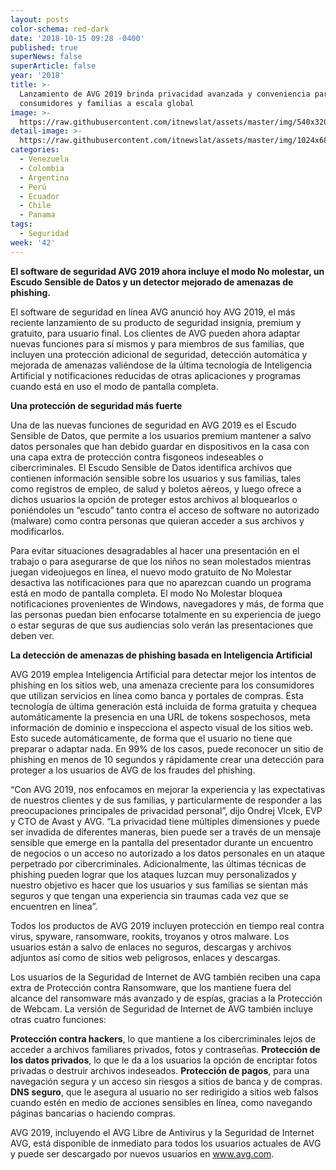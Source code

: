 ```yaml
---
layout: posts
color-schema: red-dark
date: '2018-10-15 09:28 -0400'
published: true
superNews: false
superArticle: false
year: '2018'
title: >-
  Lanzamiento de AVG 2019 brinda privacidad avanzada y conveniencia para los
  consumidores y familias a escala global
image: >-
  https://raw.githubusercontent.com/itnewslat/assets/master/img/540x320/Seguridad-informacion-p.jpg
detail-image: >-
  https://raw.githubusercontent.com/itnewslat/assets/master/img/1024x680/Seguridad-informacion-g.jpg
categories:
  - Venezuela
  - Colombia
  - Argentina
  - Perú
  - Ecuador
  - Chile
  - Panama
tags:
  - Seguridad
week: '42'
---
```

**El software de seguridad AVG 2019 ahora incluye el modo No molestar, un Escudo Sensible de Datos y un detector mejorado de amenazas de phishing.**

El software de seguridad en línea AVG anunció hoy AVG 2019, el más reciente lanzamiento de su producto de seguridad insignia, premium y gratuito, para usuario final. Los clientes de AVG pueden ahora adaptar nuevas funciones para sí mismos y para miembros de sus familias, que incluyen una protección adicional de seguridad, detección automática y mejorada de amenazas valiéndose de la última tecnología de Inteligencia Artificial y notificaciones reducidas de otras aplicaciones y programas cuando está en uso el modo de pantalla completa. 

**Una protección de seguridad más fuerte**

Una de las nuevas funciones de seguridad en AVG 2019 es el Escudo Sensible de Datos, que permite a los usuarios premium mantener a salvo datos personales que han debido guardar en dispositivos en la casa con una capa extra de protección contra fisgoneos indeseables o cibercriminales. El Escudo Sensible de Datos identifica archivos que contienen información sensible sobre los usuarios y sus familias, tales como registros de empleo, de salud y boletos aéreos, y luego ofrece a dichos usuarios la opción de proteger estos archivos al bloquearlos o poniéndoles un “escudo” tanto contra el acceso de software no autorizado (malware) como contra personas que quieran acceder a sus archivos y modificarlos. 

Para evitar situaciones desagradables al hacer una presentación en el trabajo o para asegurarse de que los niños no sean molestados mientras juegan videojuegos en línea, el nuevo modo gratuito de No Molestar desactiva las notificaciones para que no aparezcan cuando un programa está en modo de pantalla completa. El modo No Molestar bloquea notificaciones provenientes de Windows, navegadores y más, de forma que las personas puedan bien enfocarse totalmente en su experiencia de juego o estar seguras de que sus audiencias solo verán las presentaciones que deben ver.

**La detección de amenazas de phishing basada en Inteligencia Artificial**

AVG 2019 emplea Inteligencia Artificial para detectar mejor los intentos de phishing en los sitios web, una amenaza creciente para los consumidores que utilizan servicios en línea como banca y portales de compras. Esta tecnología de última generación está incluida de forma gratuita y chequea automáticamente la presencia en una URL de tokens sospechosos, meta información de dominio e inspecciona el aspecto visual de los sitios web. Esto sucede automáticamente, de forma que el usuario no tiene que preparar o adaptar nada. En 99% de los casos, puede reconocer un sitio de phishing en menos de 10 segundos y rápidamente crear una detección para proteger a los usuarios de AVG de los fraudes del phishing. 

“Con AVG 2019, nos enfocamos en mejorar la experiencia y las expectativas de nuestros clientes y de sus familias, y particularmente de responder a las preocupaciones principales de privacidad personal”, dijo Ondrej Vlcek, EVP y CTO de Avast y AVG. “La privacidad tiene múltiples dimensiones y puede ser invadida de diferentes maneras, bien puede ser a través de un mensaje sensible que emerge en la pantalla del presentador durante un encuentro de negocios o un acceso no autorizado a los datos personales en un ataque perpetrado por cibercriminales. Adicionalmente, las últimas técnicas de phishing pueden lograr que los ataques luzcan muy personalizados y nuestro objetivo es hacer que los usuarios y sus familias se sientan más seguros y que tengan una experiencia sin traumas cada vez que se encuentren en línea”.

Todos los productos de AVG 2019 incluyen protección en tiempo real contra virus, spyware, ransomware, rookits, troyanos y otros malware. Los usuarios están a salvo de enlaces no seguros, descargas y archivos adjuntos así como de sitios web peligrosos, enlaces y descargas.

Los usuarios de la Seguridad de Internet de AVG también reciben una capa extra de Protección contra Ransomware, que los mantiene fuera del alcance del ransomware más avanzado y de espías, gracias a la Protección de Webcam. La versión de Seguridad de Internet de AVG también incluye otras cuatro funciones:

**Protección contra hackers**, lo que mantiene a los cibercriminales lejos de acceder a archivos familiares privados, fotos y contraseñas.
**Protección de los datos privados**, lo que le da a los usuarios la opción de encriptar fotos privadas o destruir archivos indeseados.
**Protección de pagos**, para una navegación segura y un acceso sin riesgos a sitios de banca y de compras.
**DNS seguro**, que le asegura al usuario no ser redirigido a sitios web falsos cuando estén en medio de acciones sensibles en línea, como navegando páginas bancarias o haciendo compras.

AVG 2019, incluyendo el AVG Libre de Antivirus y la Seguridad de Internet AVG, está disponible de inmediato para todos los usuarios actuales de AVG y puede ser descargado por nuevos usuarios en www.avg.com.
